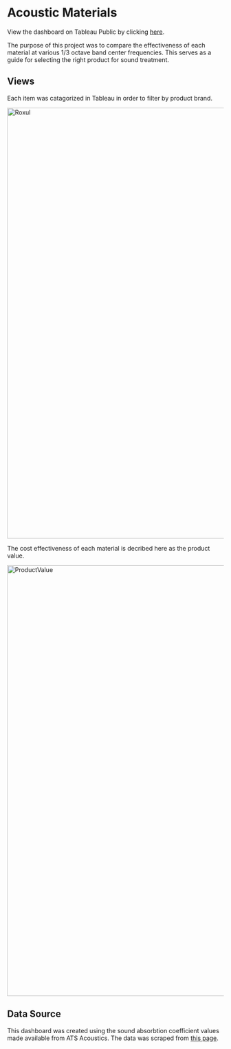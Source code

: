 # Acoustic Materials
View the dashboard on Tableau Public by clicking [here](https://public.tableau.com/views/AcousticMaterials/Dashboard?:language=en-US&:display_count=n&:origin=viz_share_link).

The purpose of this project was to compare the effectiveness of each material at various 1/3 octave band center frequencies. This serves as a guide for selecting the right product for sound treatment. 

## Views
Each item was catagorized in Tableau in order to filter by product brand.

<img width="1000" alt="Roxul" src="https://user-images.githubusercontent.com/80362935/186297078-9bf84934-4668-4493-9b1c-1842eed8b05c.png">

The cost effectiveness of each material is decribed here as the product value.

<img width="1000" alt="ProductValue" src="https://user-images.githubusercontent.com/80362935/186298118-4abe3801-95f4-454b-a27f-fd389298bdb1.png">

## Data Source
This dashboard was created using the sound absorbtion coefficient values made available from ATS Acoustics. The data was scraped from [this page](https://www.atsacoustics.com/page--Selecting-the-Right-Acoustic-Material--ac.html).
